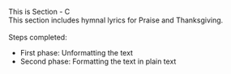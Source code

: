This is Section - C<br>
This section includes hymnal lyrics for Praise and Thanksgiving.<br><br>
Steps completed:<br>
- First phase: Unformatting the text<br>
- Second phase: Formatting the text in plain text<br>

